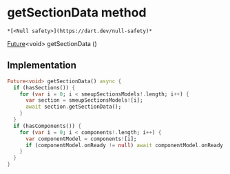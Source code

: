 


# getSectionData method




    *[<Null safety>](https://dart.dev/null-safety)*




[Future](https://api.flutter.dev/flutter/dart-async/Future-class.html)&lt;void> getSectionData
()








## Implementation

```dart
Future<void> getSectionData() async {
  if (hasSections()) {
    for (var i = 0; i < smeupSectionsModels!.length; i++) {
      var section = smeupSectionsModels![i];
      await section.getSectionData();
    }
  }
  if (hasComponents()) {
    for (var i = 0; i < components!.length; i++) {
      var componentModel = components![i];
      if (componentModel.onReady != null) await componentModel.onReady!();
    }
  }
}
```







